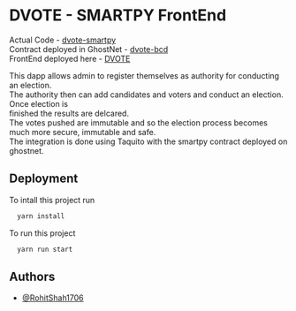 # DVOTE - SMARTPY FrontEnd

Actual Code - [dvote-smartpy](https://github.com/RohitShah1706/TezIndia-BuilderCamp-1.0/tree/main/Assignments/Week%202/Pod%202/RohitShah)  
Contract deployed in GhostNet - [dvote-bcd](https://better-call.dev/ghostnet/KT1UjRJ4WnDcPUKZmkDjUav9Y2qhBBKv4rfe/operations)  
FrontEnd deployed here - [DVOTE](https://dvote-1706.netlify.app)

This dapp allows admin to register themselves as authority for conducting an election.  
The authority then can add candidates and voters and conduct an election. Once election is  
finished the results are delcared.  
The votes pushed are immutable and so the election process becomes much more secure, immutable and safe.  
The integration is done using Taquito with the smartpy contract deployed on ghostnet.

## Deployment

To intall this project run

```bash
  yarn install
```

To run this project

```bash
  yarn run start
```

## Authors

- [@RohitShah1706](https://github.com/RohitShah1706)

